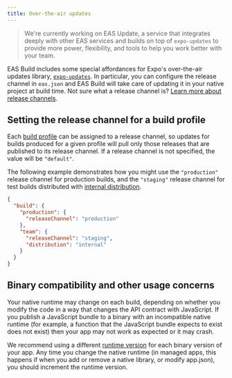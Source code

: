 ```yaml
---
title: Over-the-air updates
---
```


> We're currently working on EAS Update, a service that integrates deeply with other EAS services and builds on top of `expo-updates` to provide more power, flexibility, and tools to help you work better with your team.

EAS Build includes some special affordances for Expo's over-the-air updates library, [`expo-updates`](/versions/latest/sdk/updates.md). In particular, you can configure the release channel in `eas.json` and EAS Build will take care of updating it in your native project at build time. Not sure what a release channel is? [Learn more about release channels](/distribution/release-channels.md).

## Setting the release channel for a build profile

Each [build profile](./eas-json.md#build-profiles) can be assigned to a release channel, so updates for builds produced for a given profile will pull only those releases that are published to its release channel. If a release channel is not specified, the value will be `"default"`.

The following example demonstrates how you might use the `"production"` release channel for production builds, and the `"staging"` release channel for test builds distributed with [internal distribution](internal-distribution.md).

```json
{
  "build": {
    "production": {
      "releaseChannel": "production"
    },
    "team": {
      "releaseChannel": "staging",
      "distribution": "internal"
    }
  }
}
```

## Binary compatibility and other usage concerns

Your native runtime may change on each build, depending on whether you modify the code in a way that changes the API contract with JavaScript. If you publish a JavaScript bundle to a binary with an incompatible native runtime (for example, a function that the JavaScript bundle expects to exist does not exist) then your app may not work as expected or it may crash.

We recommend using a different [runtime version](/distribution/runtime-versions.md) for each binary version of your app. Any time you change the native runtime (in managed apps, this happens if when you add or remove a native library, or modify app.json), you should increment the runtime version.
